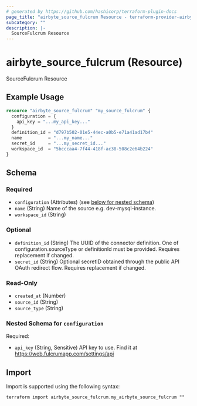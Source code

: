 ```yaml
---
# generated by https://github.com/hashicorp/terraform-plugin-docs
page_title: "airbyte_source_fulcrum Resource - terraform-provider-airbyte"
subcategory: ""
description: |-
  SourceFulcrum Resource
---
```


# airbyte_source_fulcrum (Resource)

SourceFulcrum Resource

## Example Usage

```terraform
resource "airbyte_source_fulcrum" "my_source_fulcrum" {
  configuration = {
    api_key = "...my_api_key..."
  }
  definition_id = "d797b502-01e5-44ec-a0b5-e71a41ad17b4"
  name          = "...my_name..."
  secret_id     = "...my_secret_id..."
  workspace_id  = "5bcccaa4-7f44-418f-ac38-508c2e64b224"
}
```

<!-- schema generated by tfplugindocs -->
## Schema

### Required

- `configuration` (Attributes) (see [below for nested schema](#nestedatt--configuration))
- `name` (String) Name of the source e.g. dev-mysql-instance.
- `workspace_id` (String)

### Optional

- `definition_id` (String) The UUID of the connector definition. One of configuration.sourceType or definitionId must be provided. Requires replacement if changed.
- `secret_id` (String) Optional secretID obtained through the public API OAuth redirect flow. Requires replacement if changed.

### Read-Only

- `created_at` (Number)
- `source_id` (String)
- `source_type` (String)

<a id="nestedatt--configuration"></a>
### Nested Schema for `configuration`

Required:

- `api_key` (String, Sensitive) API key to use. Find it at https://web.fulcrumapp.com/settings/api

## Import

Import is supported using the following syntax:

```shell
terraform import airbyte_source_fulcrum.my_airbyte_source_fulcrum ""
```
